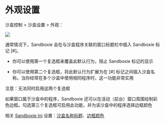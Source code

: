 # 外观设置

沙盒控制 > 沙盒设置 > 外观：

![](../Media/AppearanceSettings.png)

通常情况下，Sandboxie 会在与沙盒程序关联的窗口标题栏中插入 Sandboxie 标记 [#]。

* 你可以使用第一个复选框来覆盖此默认行为，阻止 Sandboxie 标记的显示

* 你可以使用第二个复选框，将此默认行为扩展为在 [#] 标记之间插入沙盒名称。当你经常在多个沙盒中使用相同程序时，这一功能非常实用

注意：无法同时启用这两个复选框

如果窗口属于沙盒中的程序，Sandboxie 还可以在活动（前台）窗口周围绘制彩色边框。勾选第三个复选框可启用此功能，并为该沙盒中的程序选择边框颜色

相关 [Sandboxie Ini](SandboxieIni.md) 设置：[沙盒名称标题](BoxNameTitle.md)、[边框颜色](BorderColor.md)
